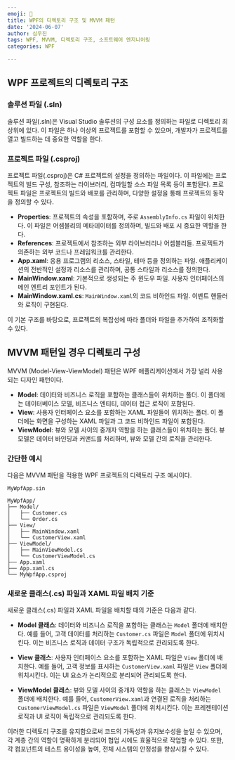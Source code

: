 ```yaml
---
emoji: 📁
title: WPF의 디렉토리 구조 및 MVVM 패턴
date: '2024-06-07'
author: 심우진
tags: WPF, MVVM, 디렉토리 구조, 소프트웨어 엔지니어링
categories: WPF

---
```


## WPF 프로젝트의 디렉토리 구조

### 솔루션 파일 (.sln)

솔루션 파일(.sln)은 Visual Studio 솔루션의 구성 요소를 정의하는 파일로 디렉토리 최상위에 있다. 이 파일은 하나 이상의 프로젝트를 포함할 수 있으며, 개발자가 프로젝트를 열고 빌드하는 데 중요한 역할을 한다.

### 프로젝트 파일 (.csproj)

프로젝트 파일(.csproj)은 C# 프로젝트의 설정을 정의하는 파일이다. 이 파일에는 프로젝트의 빌드 구성, 참조하는 라이브러리, 컴파일할 소스 파일 목록 등이 포함된다. 프로젝트 파일은 프로젝트의 빌드와 배포를 관리하며, 다양한 설정을 통해 프로젝트의 동작을 정의할 수 있다.

- **Properties**: 프로젝트의 속성을 포함하며, 주로 `AssemblyInfo.cs` 파일이 위치한다. 이 파일은 어셈블리의 메타데이터를 정의하며, 빌드와 배포 시 중요한 역할을 한다.
- **References**: 프로젝트에서 참조하는 외부 라이브러리나 어셈블리들. 프로젝트가 의존하는 외부 코드나 프레임워크를 관리한다.
- **App.xaml**: 응용 프로그램의 리소스, 스타일, 테마 등을 정의하는 파일. 애플리케이션의 전반적인 설정과 리소스를 관리하며, 공통 스타일과 리소스를 정의한다.
- **MainWindow.xaml**: 기본적으로 생성되는 주 윈도우 파일. 사용자 인터페이스의 메인 엔트리 포인트가 된다.
- **MainWindow.xaml.cs**: `MainWindow.xaml`의 코드 비하인드 파일. 이벤트 핸들러와 로직이 구현된다.

이 기본 구조를 바탕으로, 프로젝트의 복잡성에 따라 폴더와 파일을 추가하여 조직화할 수 있다.


## MVVM 패턴일 경우 디렉토리 구성

MVVM (Model-View-ViewModel) 패턴은 WPF 애플리케이션에서 가장 널리 사용되는 디자인 패턴이다.

- **Model**: 데이터와 비즈니스 로직을 포함하는 클래스들이 위치하는 폴더. 이 폴더에는 데이터베이스 모델, 비즈니스 엔티티, 데이터 접근 로직이 포함된다.
- **View**: 사용자 인터페이스 요소를 포함하는 XAML 파일들이 위치하는 폴더. 이 폴더에는 화면을 구성하는 XAML 파일과 그 코드 비하인드 파일이 포함된다.
- **ViewModel**: 뷰와 모델 사이의 중개자 역할을 하는 클래스들이 위치하는 폴더. 뷰 모델은 데이터 바인딩과 커맨드를 처리하며, 뷰와 모델 간의 로직을 관리한다.

### 간단한 예시

다음은 MVVM 패턴을 적용한 WPF 프로젝트의 디렉토리 구조 예시이다.

```
MyWpfApp.sin

MyWpfApp/
├── Model/
│   ├── Customer.cs
│   └── Order.cs
├── View/
│   ├── MainWindow.xaml
│   └── CustomerView.xaml
├── ViewModel/
│   ├── MainViewModel.cs
│   └── CustomerViewModel.cs
├── App.xaml
├── App.xaml.cs
└── MyWpfApp.csproj
```

### 새로운 클래스(.cs) 파일과 XAML 파일 배치 기준

새로운 클래스(.cs) 파일과 XAML 파일을 배치할 때의 기준은 다음과 같다.

- **Model 클래스**: 데이터와 비즈니스 로직을 포함하는 클래스는 `Model` 폴더에 배치한다. 예를 들어, 고객 데이터를 처리하는 `Customer.cs` 파일은 `Model` 폴더에 위치시킨다. 이는 비즈니스 로직과 데이터 구조가 독립적으로 관리되도록 한다.
  
- **View 클래스**: 사용자 인터페이스 요소를 포함하는 XAML 파일은 `View` 폴더에 배치한다. 예를 들어, 고객 정보를 표시하는 `CustomerView.xaml` 파일은 `View` 폴더에 위치시킨다. 이는 UI 요소가 논리적으로 분리되어 관리되도록 한다.
  
- **ViewModel 클래스**: 뷰와 모델 사이의 중개자 역할을 하는 클래스는 `ViewModel` 폴더에 배치한다. 예를 들어, `CustomerView.xaml`과 연결된 로직을 처리하는 `CustomerViewModel.cs` 파일은 `ViewModel` 폴더에 위치시킨다. 이는 프레젠테이션 로직과 UI 로직이 독립적으로 관리되도록 한다.

이러한 디렉토리 구조를 유지함으로써 코드의 가독성과 유지보수성을 높일 수 있으며, 각 계층 간의 역할이 명확하게 분리되어 협업 시에도 효율적으로 작업할 수 있다. 또한, 각 컴포넌트의 테스트 용이성을 높여, 전체 시스템의 안정성을 향상시킬 수 있다.

```toc

```
